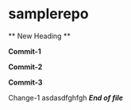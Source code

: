 # samplerepo

** New Heading **

**Commit-1**

**Commit-2**

**Commit-3**

Change-1
asdasdfghfgh
*****End of file*****

